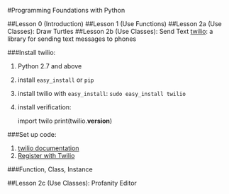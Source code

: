 #Programming Foundations with Python

##Lesson 0 (Introduction)
##Lesson 1 (Use Functions)
##Lesson 2a (Use Classes): Draw Turtles
##Lesson 2b (Use Classes): Send Text
[twilio](https://www.twilio.com): a library for sending text messages to phones

###Install twilio:

1. Python 2.7 and above
2. install `easy_install` or `pip`
3. install twilio with `easy_install`: `sudo easy_install twilio`
4. install verification:

	import twilo
	print(twilio.__version__)

###Set up code:	
1. [twilio documentation](www.twilio.com/docs/python/install)
2. [Register with Twilio](https://www.twilio.com/try-twilio)

###Function, Class, Instance

##Lesson 2c (Use Classes): Profanity Editor
